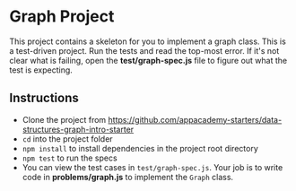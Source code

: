 # Graph Project

This project contains a skeleton for you to implement a graph class.
This is a test-driven project. Run the tests and read the top-most error. If
it's not clear what is failing, open the **test/graph-spec.js** file to figure out
what the test is expecting.


## Instructions

* Clone the project from
  https://github.com/appacademy-starters/data-structures-graph-intro-starter
* `cd` into the project folder
* `npm install` to install dependencies in the project root directory
* `npm test` to run the specs
* You can view the test cases in `test/graph-spec.js`. Your job is to write code in
  **problems/graph.js** to implement the `Graph` class.




